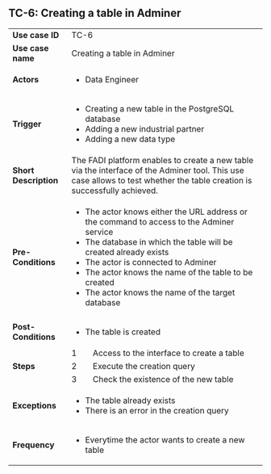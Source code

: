 ## TC-6: Creating a table in Adminer


<table>
  <tr>
   <td><strong>Use case ID</strong>
   </td>
   <td colspan="2" >TC-6
   </td>
  </tr>
  <tr>
   <td><strong>Use case name</strong>
   </td>
   <td colspan="2" >Creating a table in Adminer
   </td>
  </tr>
  <tr>
   <td><strong>Actors</strong>
   </td>
   <td colspan="2" >
<ul>

<li>Data Engineer
</li>
</ul>
   </td>
  </tr>
  <tr>
   <td><strong>Trigger</strong>
   </td>
   <td colspan="2" >
<ul>

<li>Creating a new table in the PostgreSQL database

<li>Adding a new industrial partner 

<li>Adding a new data type
</li>
</ul>
   </td>
  </tr>
  <tr>
   <td><strong>Short Description</strong>
   </td>
   <td colspan="2" >The FADI platform enables to create a new table via the interface of the Adminer tool. This use case allows to test whether the table creation is successfully achieved.
   </td>
  </tr>
  <tr>
   <td><strong>Pre-Conditions</strong>
   </td>
   <td colspan="2" >
<ul>

<li>The actor knows either the URL address or the command to access to the Adminer service

<li>The database in which the table will be created already exists

<li>The actor is connected to Adminer

<li>The actor knows the name of the table to be created

<li>The actor knows the name of the target database
</li>
</ul>
   </td>
  </tr>
  <tr>
   <td><strong>Post-Conditions</strong>
   </td>
   <td colspan="2" >
<ul>

<li>The table is created
</li>
</ul>
   </td>
  </tr>
  <tr>
   <td rowspan="3" ><strong>Steps</strong>
   </td>
   <td>1
   </td>
   <td>Access to the interface to create a table
   </td>
  </tr>
  <tr>
   <td>2
   </td>
   <td>Execute the creation query
   </td>
  </tr>
  <tr>
   <td>3
   </td>
   <td>Check the existence of the new table
   </td>
  </tr>
  <tr>
   <td><strong>Exceptions</strong>
   </td>
   <td colspan="2" >
<ul>

<li>The table already exists

<li>There is an error in the creation query
</li>
</ul>
   </td>
  </tr>
  <tr>
   <td><strong>Frequency</strong>
   </td>
   <td colspan="2" >
<ul>

<li>Everytime the actor wants to create a new table
</li>
</ul>
   </td>
  </tr>
</table>
